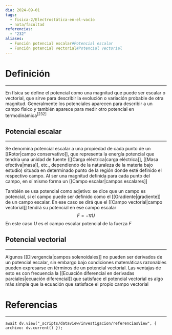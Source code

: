 ```yaml
---
dia: 2024-09-01
tags:
  - fisica-2/Electrostática-en-el-vacío
  - nota/facultad
referencias:
  - "232"
aliases:
  - Función potencial escalar#Potencial escalar
  - Función potencial vectorial#Potencial vectorial
---
```

# Definición
---
En física se define el potencial como una magnitud que puede ser escalar o vectorial, que sirve para describir la evolución o variación probable de otra magnitud. Generalmente los potenciales aparecen para describir a un campo físico y también aparece para medir otro potencial en termodinámica<sup><a href="#ref-232" style="color: inherit; text-decoration: none;">[232]</a></sup> 

## Potencial escalar
---
Se denomina potencial escalar a una propiedad de cada punto de un [[Rotor|campo conservativo]], que representa la energía potencial  que tendría una unidad de fuente ([[Carga eléctrica|carga eléctrica]], [[Masa efectiva|masa]], etc., dependiendo de la naturaleza de la materia bajo estudio) situada en determinado punto de la región donde esté definido el respectivo campo. Al ser una magnitud definida para cada punto del campo, en sí mismo forma un [[Campo escalar|campos escalares]] 

También se usa potencial como adjetivo: se dice que un campo es potencial, si el campo puede ser definido como el [[Gradiente|gradiente]] de un campo escalar. En ese caso se dirá que el [[Campo vectorial|campo vectorial]] tendrá su potencial en ese campo escalar $$ F = - \nabla U $$
En este caso $U$ es el campo escalar potencial de la fuerza $F$

## Potencial vectorial
---
Algunos [[Divergencia|campos solenoidales]] no pueden ser derivados de un potencial escalar, sin embargo bajo condiciones matemáticas razonables pueden expresarse en términos de un potencial vectorial. Las ventajas de esto es con frecuencia la [[Ecuación diferencial en derivadas parciales|ecuación diferencial]] que satisface el potencial vectorial es algo más simple que la ecuación que satisface el propio campo vectorial

# Referencias
---
```dataviewjs
await dv.view("_scripts/dataview/investigacion/referenciasView", { archivo: dv.current() });
```